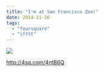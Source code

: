 ```yaml
---
title: "I'm at San Francisco Zoo!"
date: 2014-11-16
tags: 
  - "foursquare"
  - "ifttt"
---
```


![](images/17bzeso)  
  
http://4sq.com/4ntB6Q
